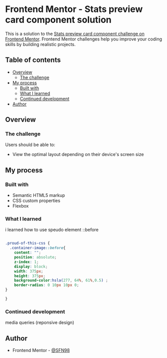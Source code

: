 # Frontend Mentor - Stats preview card component solution

This is a solution to the [Stats preview card component challenge on Frontend Mentor](https://www.frontendmentor.io/challenges/stats-preview-card-component-8JqbgoU62). Frontend Mentor challenges help you improve your coding skills by building realistic projects. 

## Table of contents

- [Overview](#overview)
  - [The challenge](#the-challenge)
- [My process](#my-process)
  - [Built with](#built-with)
  - [What I learned](#what-i-learned)
  - [Continued development](#continued-development)
- [Author](#author)



## Overview

### The challenge

Users should be able to:

- View the optimal layout depending on their device's screen size


## My process

### Built with

- Semantic HTML5 markup
- CSS custom properties
- Flexbox


### What I learned
i learned how to use speudo element ::before 

```html

```
```css
.proud-of-this-css {
  .container-image::before{
    content: "";
    position: absolute;
    z-index: 1;
    display: block;
    width: 375px;
    height: 375px;
    background-color:hsla(277, 64%, 61%,0.5) ;
    border-radius: 0 10px 10px 0;
}

}
```

### Continued development

media queries (reponsive design)


## Author

- Frontend Mentor - [@SFN98](https://www.frontendmentor.io/profile/SFN98)

